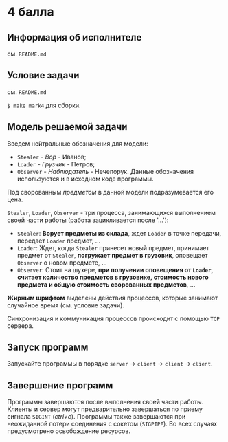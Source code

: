 # 4 балла

## Информация об исполнителе

см. `README.md`

## Условие задачи

см. `README.md`  

`$ make mark4` для сборки.  

## Модель решаемой задачи

Введем нейтральные обозначения для модели:
- `Stealer` - *Вор* - Иванов;
- `Loader` - *Грузчик* - Петров;
- `Observer` - *Наблюдатель* - Нечепорук.
Данные обозначения используются и в исходном коде программы.

Под сворованным *предметом* в данной модели подразумевается его цена. 

`Stealer`, `Loader`, `Observer` - три процесса, занимающихся выполнением своей части работы (работа зацикливается после '...'):
- `Stealer`: **Ворует предметы из склада**, ждет `Loader` в точке передачи, передает `Loader` предмет, ...
- `Loader`: Ждет, когда `Stealer` принесет новый предмет, принимает предмет от `Stealer`, **погружает предмет в грузовик**, оповещает `Observer` о новом предмете, ... 
- `Observer`: Стоит на шухере, **при получении оповещения от `Loader`, считает количество предметов в грузовике, стоимость нового предмета и общую стоимость сворованных предметов**, ...

**Жирным шрифтом** выделены действия процессов, которые занимают случайное время (см. условие задачи).   

Синхронизация и коммуникация процессов происходит с помощью `TCP` сервера.  

## Запуск программ
Запускайте программы в порядке `server` -> `client` -> `client` -> `client`.  

## Завершение программ
Программы завершаются после выполнения своей части работы. Клиенты и сервер могут предварительно завершаться по приему сигнала `SIGINT` (*ctrl+c*). Программы также завершаются при неожиданной потери соединения с сокетом (`SIGPIPE`). Во всех случаях предусмотрено освобождение ресурсов.  